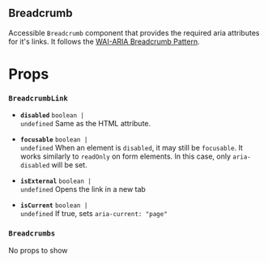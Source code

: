 ## Breadcrumb

Accessible `Breadcrumb` component that provides the required aria attributes for
it's links. It follows the
[WAI-ARIA Breadcrumb Pattern](https://www.w3.org/TR/wai-aria-practices-1.2/#breadcrumb).

# Props

<!-- Automatically generated -->

### `BreadcrumbLink`

- **`disabled`** <code>boolean | undefined</code> Same as the HTML attribute.

- **`focusable`** <code>boolean | undefined</code> When an element is
  `disabled`, it may still be `focusable`. It works similarly to `readOnly` on
  form elements. In this case, only `aria-disabled` will be set.

- **`isExternal`** <code>boolean | undefined</code> Opens the link in a new tab

- **`isCurrent`** <code>boolean | undefined</code> If true, sets
  `aria-current: "page"`

### `Breadcrumbs`

No props to show
